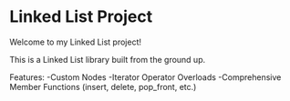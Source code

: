 # Linked List Project

Welcome to my Linked List project!

This is a Linked List library built from the ground up.

Features:
-Custom Nodes
-Iterator Operator Overloads
-Comprehensive Member Functions (insert, delete, pop_front, etc.)
